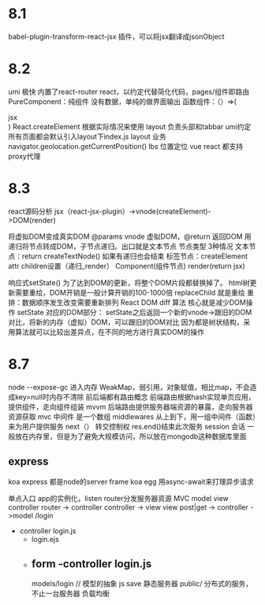 # 8.1
babel-plugin-transform-react-jsx 插件，可以将jsx翻译成jsonObject
# 8.2
umi 极快 内置了react-router react，以约定代替简化代码，pages/组件即路由
PureComponent：纯组件 没有数据，单纯的做界面输出
函数组件：（）=>(<div>jsx</div>) React.createElement
根据实际情况来使用
layout 负责头部和tabbar umi约定所有页面都会默认引入layout下index.js
layout 业务
navigator.geolocation.getCurrentPosition() lbs 位置定位
vue react 都支持proxy代理
# 8.3
react源码分析
jsx（react-jsx-plugin）->vnode(createElement)->DOM(render)

将虚拟DOM变成真实DOM @params vnode 虚拟DOM，@return 返回DOM
用递归将节点转成DOM，子节点递归。出口就是文本节点
节点类型 3种情况 
文本节点：return createTextNode() 如果有递归也会结束 
标签节点：createElement attr children设置（递归_render）
Component(组件节点) render(return jsx)

响应式setState() 为了达到DOM的更新，将整个DOM片段都替换掉了。
html树更新需要重绘，DOM开销是一般计算开销的100-1000倍
replaceChild 就是重绘
重排：数据顺序发生改变需要重新排列
React DOM diff 算法
核心就是减少DOM操作
setState 对应的DOM部分： setState之后返回一个新的vnode->跟旧的DOM对比，将新的内存（虚拟）DOM，可以跟旧的DOM对比
因为都是树状结构，采用算法就可以比较出差异点，在不同的地方进行真实DOM的操作
# 8.7
node --expose-gc 进入内存
WeakMap，弱引用，对象赋值，相比map，不会造成key=null时内存不清除
前后端都有路由概念
前端路由根据hash实现单页应用，提供组件，走向组件组装 mvvm
后端路由提供服务器端资源的暴露，走向服务器资源获取 mvc
中间件 是一个数组 middlewares 从上到下，用一组中间件（函数）来为用户提供服务
next（） 转交控制权 res.end()结束此次服务
session 会话 一般放在内存里，但是为了避免大规模访问，所以放在mongodb这种数据库里面
## express
koa express
都是node的server frame 
koa egg 用async-await来打理异步请求

单点入口
app的实例化，listen router分发服务器资源
MVC model view controller
router -> controller
controller -> view
view post|get -> controller ->model
/login
- controller login.js
  - login.ejs
  - form
    -controller
    login.js
    -
    models/login // 模型的抽象
    js save
静态服务器
public/
分布式的服务，不止一台服务器 负载均衡

